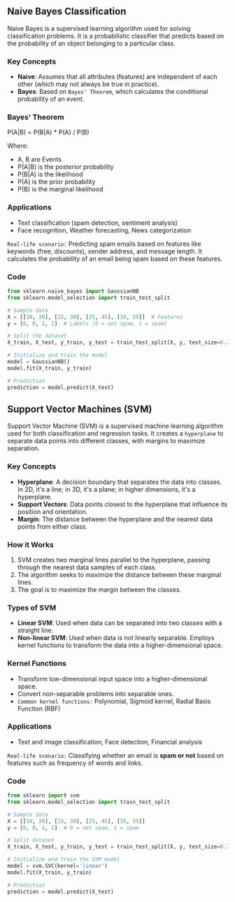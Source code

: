 ## Naive Bayes Classification
Naive Bayes is a supervised learning algorithm used for solving classification problems. It is a probabilistic classifier that predicts based on the probability of an object belonging to a particular class.

### Key Concepts
- **Naive**: Assumes that all attributes (features) are independent of each other (which may not always be true in practice).
- **Bayes**: Based on `Bayes' Theorem`, which calculates the conditional probability of an event.

### Bayes' Theorem
P(A|B) = P(B|A) * P(A) / P(B)

Where:
- A, B are Events
- P(A|B) is the posterior probability
- P(B|A) is the likelihood
- P(A) is the prior probability
- P(B) is the marginal likelihood

### Applications
- Text classification (spam detection, sentiment analysis)
- Face recognition, Weather forecasting, News categorization

`Real-life scenario:` Predicting spam emails based on features like keywords (free, discounts), sender address, and message length. It calculates the probability of an email being spam based on these features.

### Code
```python
from sklearn.naive_bayes import GaussianNB
from sklearn.model_selection import train_test_split

# Sample data
X = [[10, 20], [15, 30], [25, 45], [35, 55]]  # Features
y = [0, 0, 1, 1]  # Labels (0 = not spam, 1 = spam)

# Split the dataset
X_train, X_test, y_train, y_test = train_test_split(X, y, test_size=0.2)

# Initialize and train the model
model = GaussianNB()
model.fit(X_train, y_train)

# Prediction
prediction = model.predict(X_test)
```


## Support Vector Machines (SVM)
Support Vector Machine (SVM) is a supervised machine learning algorithm used for both classification and regression tasks. It creates a `hyperplane` to separate data points into different classes, with margins to maximize separation.

### Key Concepts
- **Hyperplane**: A decision boundary that separates the data into classes. In 2D, it's a line; in 3D, it's a plane; in higher dimensions, it's a hyperplane.
- **Support Vectors**: Data points closest to the hyperplane that influence its position and orientation.
- **Margin**: The distance between the hyperplane and the nearest data points from either class.

### How it Works
1. SVM creates two marginal lines parallel to the hyperplane, passing through the nearest data samples of each class.
2. The algorithm seeks to maximize the distance between these marginal lines.
3. The goal is to maximize the margin between the classes.

### Types of SVM
- **Linear SVM**: Used when data can be separated into two classes with a straight line.
- **Non-linear SVM**: Used when data is not linearly separable. Employs kernel functions to transform the data into a higher-dimensional space.

### Kernel Functions
- Transform low-dimensional input space into a higher-dimensional space.
- Convert non-separable problems into separable ones.
- `Common kernel functions:` Polynomial, Sigmoid kernel, Radial Basis Function (RBF)

### Applications
- Text and image classification, Face detection, Financial analysis

`Real-life scenario:` Classifying whether an email is **spam or not** based on features such as frequency of words and links.

### Code
```python
from sklearn import svm
from sklearn.model_selection import train_test_split

# Sample data
X = [[10, 20], [15, 30], [25, 45], [35, 55]]
y = [0, 0, 1, 1]  # 0 = not spam, 1 = spam

# Split dataset
X_train, X_test, y_train, y_test = train_test_split(X, y, test_size=0.2)

# Initialize and train the SVM model
model = svm.SVC(kernel='linear')
model.fit(X_train, y_train)

# Prediction
prediction = model.predict(X_test)
```
